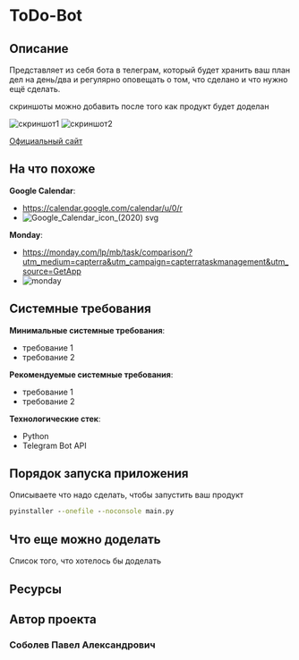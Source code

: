 # ToDo-Bot

## Описание

Представляет из себя бота в телеграм, который будет хранить ваш план дел на день/два и регулярно оповещать о том, что сделано и что нужно ещё сделать.

скриншоты можно добавить после того как продукт будет доделан

![скриншот1](https://sun9-16.userapi.com/s/v1/ig2/gQ1BJrCZhWE9Lny7Li3qBKZKTISsMLE0p1HkkuJ5YlCeQkq3vIZ10kH80XNt9q_EZ3B_up85YE4wSoFWxxN0Ly7-.jpg?size=200x200&quality=96&crop=212,3,792,792&ava=1 "скриншот1" )
![скриншот2](https://sun1-23.userapi.com/s/v1/ig2/KL72jNAgmQK8DfB7nxkWACmhnHxKXoRWgvNkYCWqC2KWl_aS_z5thzG93YvwiZtGgkthw4gTU6WuvvZrDBm_J4ch.jpg?size=200x0&quality=96&crop=33,0,538,538&ava=1 "скриншот1" )


[Официальный сайт](http://MyApp01.pythonanywhere.com/ "Официальный сайт")

## На что похоже

**Google Calendar**:
- https://calendar.google.com/calendar/u/0/r
- ![Google_Calendar_icon_(2020) svg](https://user-images.githubusercontent.com/72749159/161425226-1e114611-cfea-4a51-9460-601ffdb4517c.png)



**Monday**:
- https://monday.com/lp/mb/task/comparison/?utm_medium=capterra&utm_campaign=capterrataskmanagement&utm_source=GetApp
- ![monday](https://user-images.githubusercontent.com/72749159/161425236-f788517f-b67e-40bb-a8b4-c8f3cf49703a.png)



## Системные требования

**Минимальные системные требования**:
- требование 1
- требование 2

**Рекомендуемые системные требования**:
- требование 1
- требование 2


**Технологические стек**:
- Python
- Telegram Bot API

## Порядок запуска приложения

Описываете что надо сделать, чтобы запустить ваш продукт

```cmd
pyinstaller --onefile --noconsole main.py
```

## Что еще можно доделать

Список того, что хотелось бы доделать

## Ресурсы



## Автор проекта

### Соболев Павел Александрович


